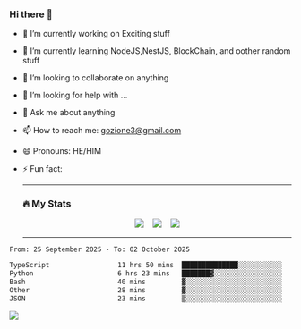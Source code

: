 ### Hi there 👋

<!--
**charlieScript/charlieScript** is a ✨ _special_ ✨ repository because its `README.md` (this file) appears on your GitHub profile.

Here are some ideas to get you started: -->

- 🔭 I’m currently working on Exciting stuff
- 🌱 I’m currently learning NodeJS,NestJS, BlockChain, and oother random stuff
- 👯 I’m looking to collaborate on anything
- 🤔 I’m looking for help with ...
- 💬 Ask me about anything
- 📫 How to reach me: gozione3@gmail.com
- 😄 Pronouns: HE/HIM
- ⚡ Fun fact:


  ---

  ### :fire: My Stats

  <div id="stats" align="center">
  <img src="http://github-readme-streak-stats.herokuapp.com?user=charlieScript&theme=dark&date_format=M%20j%5B%2C%20Y%5D" />&nbsp;&nbsp;&nbsp;
  <img src="https://github-readme-stats.vercel.app/api/top-langs/?username=charlieScript&layout=compact&theme=vision-friendly-dark"/>&nbsp;&nbsp;&nbsp;
  <img src="https://github-readme-stats.vercel.app/api?username=charlieScript&show_icons=true&theme=radical"/>
  </div>

  ---



<!--START_SECTION:waka-->

```txt
From: 25 September 2025 - To: 02 October 2025

TypeScript                 11 hrs 50 mins  ██████████████░░░░░░░░░░░   56.64 %
Python                     6 hrs 23 mins   ███████▓░░░░░░░░░░░░░░░░░   30.53 %
Bash                       40 mins         ▓░░░░░░░░░░░░░░░░░░░░░░░░   03.22 %
Other                      28 mins         ▓░░░░░░░░░░░░░░░░░░░░░░░░   02.25 %
JSON                       23 mins         ▒░░░░░░░░░░░░░░░░░░░░░░░░   01.84 %
```

<!--END_SECTION:waka-->
![](https://komarev.com/ghpvc/?username=charlieScript)
